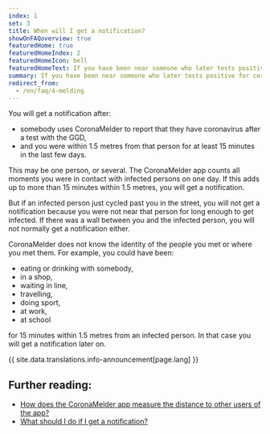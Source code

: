 ```yaml
---
index: 1
set: 3
title: When will I get a notification?
showOnFAQoverview: true
featuredHome: true
featuredHomeIndex: 2
featuredHomeIcon: bell
featuredHomeText: If you have been near someone who later tests positive for coronavirus since you were near them, you will get a notification.
summary: If you have been near someone who later tests positive for coronavirus since you were near them, you will get a notification.
redirect_from: 
  - /en/faq/4-melding
---
```

You will get a notification after:

- somebody uses CoronaMelder to report that they have coronavirus after a test with the GGD,
- and you were within 1.5 metres from that person for at least 15 minutes in the last few days.

This may be one person, or several. The CoronaMelder app counts all moments you were in contact with infected persons on one day. If this adds up to more than 15 minutes within 1.5 metres, you will get a notification.

But if an infected person just cycled past you in the street, you will not get a notification because you were not near that person for long enough to get infected. If there was a wall between you and the infected person, you will not normally get a notification either.

CoronaMelder does not know the identity of the people you met or where you met them. For example, you could have been:

- eating or drinking with somebody,
- in a shop,
- waiting in line,
- travelling,
- doing sport,
- at work,
- at school

for 15 minutes within 1.5 metres from an infected person. In that case you will get a notification later on.

<div class="announcement">{{ site.data.translations.info-announcement[page.lang] }}</div>

## Further reading:

- [How does the CoronaMelder app measure the distance to other users of the app?](/{{page.lang}}/faq/2-1-hoe-meet-coronamelder-de-afstand) 
- [What should I do if I get a notification?](/{{page.lang}}/faq/1-5-wat-moet-ik-doen-als-ik-een-melding-krijg)
